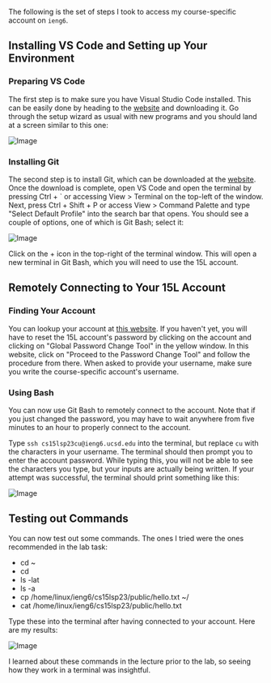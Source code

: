 The following is the set of steps I took to access my course-specific account on `ieng6`.
## Installing VS Code and Setting up Your Environment
### Preparing VS Code
The first step is to make sure you have Visual Studio Code installed. This can be easily done by heading to the [website](https://code.visualstudio.com/) and downloading it. Go through the setup wizard as usual with new programs and you should land at a screen similar to this one:

![Image](https://raw.githubusercontent.com/yourcousinfrog/cse15l-lab-reports/main/assets/post-content/2023-04-07-lab-report-1/vscode.png)
### Installing Git
The second step is to install Git, which can be downloaded at the [website](https://gitforwindows.org/). Once the download is complete, open VS Code and open the terminal by pressing Ctrl + ` or accessing View > Terminal on the top-left of the window. Next, press Ctrl + Shift + P or access View > Command Palette and type "Select Default Profile" into the search bar that opens. You should see a couple of options, one of which is Git Bash; select it:

![Image](https://raw.githubusercontent.com/yourcousinfrog/cse15l-lab-reports/main/assets/post-content/2023-04-07-lab-report-1/git%20bash.png)

Click on the + icon in the top-right of the terminal window. This will open a new terminal in Git Bash, which you will need to use the 15L account.

## Remotely Connecting to Your 15L Account
### Finding Your Account
You can lookup your account at [this website](https://sdacs.ucsd.edu/~icc/index.php). If you haven't yet, you will have to reset the 15L account's password by clicking on the account and clicking on "Global Password Change Tool" in the yellow window. In this website, click on "Proceed to the Password Change Tool" and follow the procedure from there. When asked to provide  your username, make sure you write the course-specific account's username.

### Using Bash
You can now use Git Bash to remotely connect to the account. Note that if you just changed the password, you may have to wait anywhere from five minutes to an hour to properly connect to the account.

Type `ssh cs15lsp23cu@ieng6.ucsd.edu` into the terminal, but replace `cu` with the characters in your username. The terminal should then prompt you to enter the account password. While typing this, you will not be able to see the characters you type, but your inputs are actually being written. If your attempt was successful, the terminal should print something like this:

![Image](https://raw.githubusercontent.com/yourcousinfrog/cse15l-lab-reports/main/assets/post-content/2023-04-07-lab-report-1/login%20to%20ssh.png)

## Testing out Commands

You can now test out some commands. The ones I tried were the ones recommended in the lab task:
* cd ~
* cd
* ls -lat
* ls -a
* cp /home/linux/ieng6/cs15lsp23/public/hello.txt ~/
* cat /home/linux/ieng6/cs15lsp23/public/hello.txt

Type these into the terminal after having connected to your account. Here are my results:

![Image]()

I learned about these commands in the lecture prior to the lab, so seeing how they work in a terminal was insightful.
